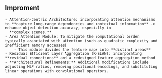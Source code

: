 ## Improment
	- Attention-Centric Architecture: incorporating attention mechanisms to **capture long-range dependencies and contextual information** -> enhance object detection accuracy, especially in
	  **complex scenes.**
	- Area Attention Module: To mitigate the computational burden typically associated with attention (such as quadratic complexity and inefficient memory accesses)
		- This module divides the feature maps into **distinct areas**
	- Residual Efficient Layer Aggregation (R-ELAN): incorporating **residual connections** and a redesigned feature aggregation method
	- **Architectural Refinements:** Additional modifications include adjusting MLP ratios, removing positional encodings, and substituting linear operations with convolutional operators.